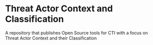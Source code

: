# Threat Actor Context and Classification
A repository that publishes Open Source tools for CTI with a focus on Threat Actor Context and their Classification
